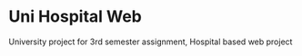 # Uni Hospital Web
<p> University project for 3rd semester assignment, Hospital based web project</p>
